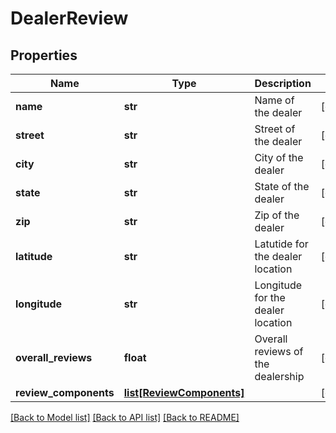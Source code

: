 # DealerReview

## Properties
Name | Type | Description | Notes
------------ | ------------- | ------------- | -------------
**name** | **str** | Name of the dealer | [optional] 
**street** | **str** | Street of the dealer | [optional] 
**city** | **str** | City of the dealer | [optional] 
**state** | **str** | State of the dealer | [optional] 
**zip** | **str** | Zip of the dealer | [optional] 
**latitude** | **str** | Latutide for the dealer location | [optional] 
**longitude** | **str** | Longitude for the dealer location | [optional] 
**overall_reviews** | **float** | Overall reviews of the dealership | [optional] 
**review_components** | [**list[ReviewComponents]**](ReviewComponents.md) |  | [optional] 

[[Back to Model list]](../README.md#documentation-for-models) [[Back to API list]](../README.md#documentation-for-api-endpoints) [[Back to README]](../README.md)


